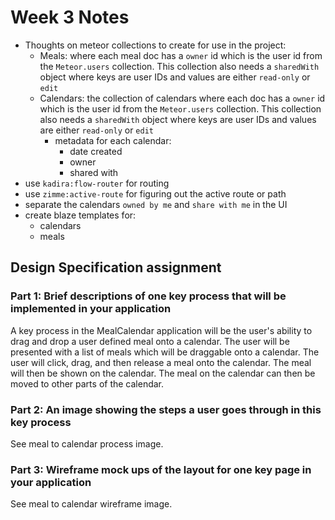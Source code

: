 # Week 3 Notes

* Thoughts on meteor collections to create for use in the project:
    * Meals: where each meal doc has a `owner` id which is the user id
    from the `Meteor.users` collection.  This collection also needs a `sharedWith`
    object where keys are user IDs and values are either `read-only` or `edit`
    * Calendars: the collection of calendars where each doc has a `owner` id which is the
    user id from the `Meteor.users` collection.  This collection also needs a `sharedWith`
    object where keys are user IDs and values are either `read-only` or `edit`
        * metadata for each calendar: 
            * date created
            * owner
            * shared with
* use `kadira:flow-router` for routing
* use `zimme:active-route` for figuring out the active route or path
* separate the calendars `owned by me` and `share with me` in the UI
* create blaze templates for:
    * calendars
    * meals


## Design Specification assignment

### Part 1: Brief descriptions of one key process that will be implemented in your application

A key process in the MealCalendar application will be the user's ability to drag and drop
a user defined meal onto a calendar.  The user will be presented with a list of meals which
will be draggable onto a calendar. The user will click, drag, and then release a meal onto 
the calendar.  The meal will then be shown on the calendar.  The meal on the calendar can then
be moved to other parts of the calendar. 

### Part 2: An image showing the steps a user goes through in this key process
See meal to calendar process image.

### Part 3: Wireframe mock ups of the layout for one key page in your application
See meal to calendar wireframe image.
